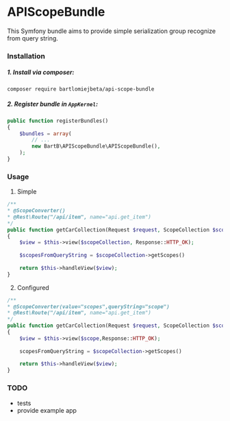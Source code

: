 # APIScopeBundle

This Symfony bundle aims to provide simple serialization group recognize from query string.

### Installation

##### 1. Install via composer:
```
composer require bartlomiejbeta/api-scope-bundle
```


##### 2. Register bundle in `AppKernel`:

```PHP
public function registerBundles()
{
    $bundles = array(
        // ...
		new BartB\APIScopeBundle\APIScopeBundle(),
    );
}
```

### Usage
1. Simple

```PHP
/**
* @ScopeConverter()
* @Rest\Route("/api/item", name="api.get_item")
*/
public function getCarCollection(Request $request, ScopeCollection $scopeCollection): Response
{
	$view = $this->view($scopeCollection, Response::HTTP_OK);
	
	$scopesFromQueryString = $scopeCollection->getScopes()
	
	return $this->handleView($view);
}
```

2. Configured

```PHP
/**
* @ScopeConverter(value="scopes",queryString="scope")
* @Rest\Route("/api/item", name="api.get_item")
*/
public function getCarCollection(Request $request, ScopeCollection $scopes): Response
{
	$view = $this->view($scope,Response::HTTP_OK);
		
	scopesFromQueryString = $scopeCollection->getScopes()
		
	return $this->handleView($view);
}
```


### TODO
- tests
- provide example app